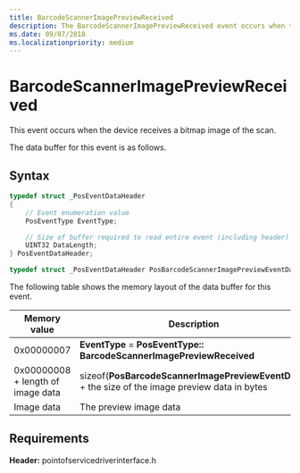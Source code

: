 ```yaml
---
title: BarcodeScannerImagePreviewReceived
description: The BarcodeScannerImagePreviewReceived event occurs when the device receives a bitmap image of the scan.
ms.date: 09/07/2018
ms.localizationpriority: medium
---
```


# BarcodeScannerImagePreviewReceived

This event occurs when the device receives a bitmap image of the scan.

The data buffer for this event is as follows.

## Syntax

```cpp
typedef struct _PosEventDataHeader
{
    // Event enumeration value
    PosEventType EventType;

    // Size of buffer required to read entire event (including header)
    UINT32 DataLength;
} PosEventDataHeader;

typedef struct _PosEventDataHeader PosBarcodeScannerImagePreviewEventData;
```

The following table shows the memory layout of the data buffer for this event.

| Memory value                                 | Description                                                                                                 |
|----------------------------------------------|-------------------------------------------------------------------------------------------------------------|
| 0x00000007                        | **EventType** = **PosEventType:: BarcodeScannerImagePreviewReceived**                            |
| 0x00000008 + length of image data | sizeof(**PosBarcodeScannerImagePreviewEventData**) + the size of the image preview data in bytes |
| Image data                        | The preview image data                                                                           |

## Requirements

**Header:** pointofservicedriverinterface.h
